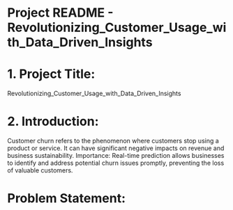# Project README - Revolutionizing_Customer_Usage_with_Data_Driven_Insights

# 1. Project Title:
Revolutionizing_Customer_Usage_with_Data_Driven_Insights

# 2. Introduction:
Customer churn refers to the phenomenon where customers stop using a product or service. It can have significant negative impacts on revenue and business sustainability.
Importance: Real-time prediction allows businesses to identify and address potential churn issues promptly, preventing the loss of valuable customers.
# Problem Statement:
